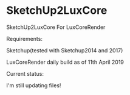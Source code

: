 # SketchUp2LuxCore
SketchUp2LuxCore For LuxCoreRender

Requirements:

 Sketchup(tested with Sketchup2014 and 2017)
 
 LuxCoreRender daily build as of 11th April 2019

 Current status:
 
 I'm still updating files!



